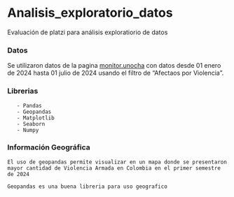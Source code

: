 # Analisis_exploratorio_datos
Evaluación de platzi para análisis exploratiorio de datos

### Datos

Se utilizaron datos de la pagina [monitor.unocha]("https://monitor.unocha.org/colombia") con datos desde 01 enero de 2024 hasta 01 julio de 2024 usando el filtro de “Afectaos por Violencia”.

### Librerias 
       - Pandas
       - Geopandas 
       - Matplotlib
       - Seaborn
       - Numpy

### Información Geográfica
	El uso de geopandas permite visualizar en un mapa donde se presentaron mayor cantidad de Violencia Armada en Colombia en el primer semestre de 2024

    Geopandas es una buena libreria para uso geografico


